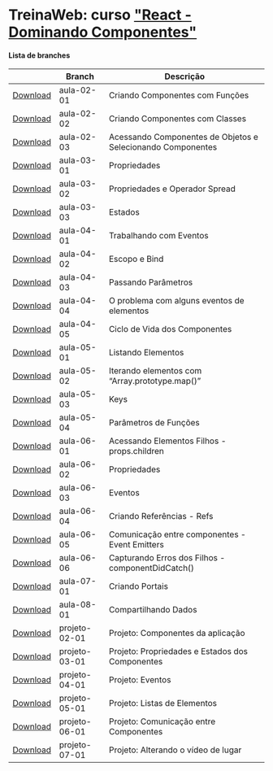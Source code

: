 
# TreinaWeb: curso ["React - Dominando Componentes"](https://www.treinaweb.com.br/curso/)



#### Lista de branches
|  | Branch | Descrição |
| ------ | ------ |  ------ | 
[Download](https://github.com/treinaweb/treinaweb-react-introducao/archive/aula-02-01.zip)    |  aula-02-01     | Criando Componentes com Funções |
[Download](https://github.com/treinaweb/treinaweb-react-introducao/archive/aula-02-02.zip)    |  aula-02-02     | Criando Componentes com Classes |
[Download](https://github.com/treinaweb/treinaweb-react-introducao/archive/aula-02-03.zip)    |  aula-02-03     | Acessando Componentes de Objetos e Selecionando Componentes |
[Download](https://github.com/treinaweb/treinaweb-react-introducao/archive/aula-03-01.zip)    |  aula-03-01     | Propriedades |
[Download](https://github.com/treinaweb/treinaweb-react-introducao/archive/aula-03-02.zip)    |  aula-03-02     | Propriedades e Operador Spread |
[Download](https://github.com/treinaweb/treinaweb-react-introducao/archive/aula-03-03.zip)    |  aula-03-03     | Estados |
[Download](https://github.com/treinaweb/treinaweb-react-introducao/archive/aula-04-01.zip)    |  aula-04-01     | Trabalhando com Eventos |
[Download](https://github.com/treinaweb/treinaweb-react-introducao/archive/aula-04-02.zip)    |  aula-04-02     | Escopo e Bind |
[Download](https://github.com/treinaweb/treinaweb-react-introducao/archive/aula-04-03.zip)    |  aula-04-03     | Passando Parâmetros |
[Download](https://github.com/treinaweb/treinaweb-react-introducao/archive/aula-04-04.zip)    |  aula-04-04     | O problema com alguns eventos de elementos |
[Download](https://github.com/treinaweb/treinaweb-react-introducao/archive/aula-04-05.zip)    |  aula-04-05     | Ciclo de Vida dos Componentes |
[Download](https://github.com/treinaweb/treinaweb-react-introducao/archive/aula-05-01.zip)    |  aula-05-01     | Listando Elementos |
[Download](https://github.com/treinaweb/treinaweb-react-introducao/archive/aula-05-02.zip)    |  aula-05-02     | Iterando elementos com “Array.prototype.map()” |
[Download](https://github.com/treinaweb/treinaweb-react-introducao/archive/aula-05-03.zip)    |  aula-05-03     | Keys |
[Download](https://github.com/treinaweb/treinaweb-react-introducao/archive/aula-05-04.zip)    |  aula-05-04     | Parâmetros de Funções |
[Download](https://github.com/treinaweb/treinaweb-react-introducao/archive/aula-06-01.zip)    |  aula-06-01     | Acessando Elementos Filhos - props.children |
[Download](https://github.com/treinaweb/treinaweb-react-introducao/archive/aula-06-02.zip)    |  aula-06-02     | Propriedades |
[Download](https://github.com/treinaweb/treinaweb-react-introducao/archive/aula-06-03.zip)    |  aula-06-03     | Eventos |
[Download](https://github.com/treinaweb/treinaweb-react-introducao/archive/aula-06-04.zip)    |  aula-06-04     | Criando Referências - Refs |
[Download](https://github.com/treinaweb/treinaweb-react-introducao/archive/aula-06-05.zip)    |  aula-06-05     | Comunicação entre componentes - Event Emitters |
[Download](https://github.com/treinaweb/treinaweb-react-introducao/archive/aula-06-06.zip)    |  aula-06-06     | Capturando Erros dos Filhos - componentDidCatch() |
[Download](https://github.com/treinaweb/treinaweb-react-introducao/archive/aula-07-01.zip)    |  aula-07-01     | Criando Portais |
[Download](https://github.com/treinaweb/treinaweb-react-introducao/archive/aula-08-01.zip)    |  aula-08-01     | Compartilhando Dados |
[Download](https://github.com/treinaweb/treinaweb-react-introducao/archive/projeto-02-01.zip)    |  projeto-02-01     | Projeto: Componentes da aplicação |
[Download](https://github.com/treinaweb/treinaweb-react-introducao/archive/projeto-03-01.zip)    |  projeto-03-01     | Projeto: Propriedades e Estados dos Componentes |
[Download](https://github.com/treinaweb/treinaweb-react-introducao/archive/projeto-04-01.zip)    |  projeto-04-01     | Projeto: Eventos |
[Download](https://github.com/treinaweb/treinaweb-react-introducao/archive/projeto-05-01.zip)    |  projeto-05-01     | Projeto: Listas de Elementos |
[Download](https://github.com/treinaweb/treinaweb-react-introducao/archive/projeto-06-01.zip)    |  projeto-06-01     | Projeto: Comunicação entre Componentes |
[Download](https://github.com/treinaweb/treinaweb-react-introducao/archive/projeto-07-01.zip)    |  projeto-07-01     | Projeto: Alterando o vídeo de lugar |
